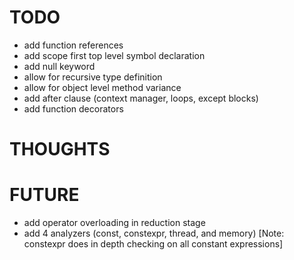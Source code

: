 # TODO
 - add function references
 - add scope first top level symbol declaration
 - add null keyword
 - allow for recursive type definition
 - allow for object level method variance
 - add after clause (context manager, loops, except blocks)
 - add function decorators

# THOUGHTS

# FUTURE
 - add operator overloading in reduction stage
 - add 4 analyzers (const, constexpr, thread, and memory) [Note: constexpr does in depth checking on all constant expressions]
